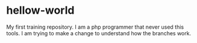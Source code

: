 # hellow-world
My first training repository.
I am a php programmer that never used this tools.
I am trying to make a change to understand how the branches work.
